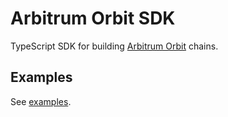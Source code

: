 # Arbitrum Orbit SDK

TypeScript SDK for building [Arbitrum Orbit](https://arbitrum.io/orbit) chains.

## Examples

See [examples](./examples).
